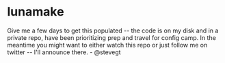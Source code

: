 # lunamake

Give me a few days to get this populated -- the code is on my disk and in a private repo, have been prioritizing prep and travel for config camp.  In the meantime you might want to either watch this repo or just follow me on twitter -- I'll announce there.  - @stevegt
